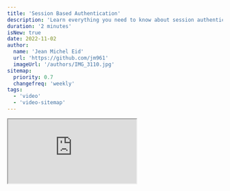 ```yaml
---
title: 'Session Based Authentication'
description: 'Learn everything you need to know about session authentication'
duration: '2 minutes'
isNew: true
date: 2022-11-02
author:
  name: 'Jean Michel Eid'
  url: 'https://github.com/jm961'
  imageUrl: '/authors/IMG_3110.jpg'
sitemap:
  priority: 0.7
  changefreq: 'weekly'
tags:
  - 'video'
  - 'video-sitemap'
---
```


<iframe class="w-full aspect-video mb-5" src="https://www.youtube.com/embed/gKkBEOq_shs" title="Session Based Authentication"></iframe>
